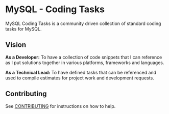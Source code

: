# MySQL - Coding Tasks

MySQL Coding Tasks is a community driven collection of standard coding tasks for MySQL.

## Vision

**As a Developer:** To have a collection of code snippets that I can reference as I put solutions together in various 
platforms, frameworks and languages.

**As a Technical Lead:** To have defined tasks that can be referenced and used to compile estimates for project work and 
development requests.

## Contributing

See [CONTRIBUTING](/CONTRIBUTING.md) for instructions on how to help.
